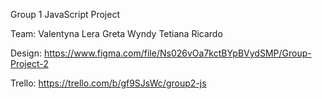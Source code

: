 Group 1 JavaScript Project

Team:
Valentyna
Lera
Greta
Wyndy
Tetiana
Ricardo

Design: https://www.figma.com/file/Ns026vOa7kctBYpBVydSMP/Group-Project-2

Trello: https://trello.com/b/gf9SJsWc/group2-js
